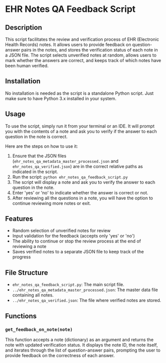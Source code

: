 # EHR Notes QA Feedback Script

## Description
This script facilitates the review and verification process of EHR (Electronic Health Records) notes. It allows users to provide feedback on question-answer pairs in the notes, and stores the verification status of each note in a JSON file. The script selects unverified notes at random, allows users to mark whether the answers are correct, and keeps track of which notes have been human verified.

## Installation

No installation is needed as the script is a standalone Python script. Just make sure to have Python 3.x installed in your system.

## Usage

To use the script, simply run it from your terminal or an IDE. It will prompt you with the contents of a note and ask you to verify if the answer to each question in the note is correct. 

Here are the steps on how to use it:

1. Ensure that the JSON files (`ehr_notes_qa_metadata_master_processed.json` and `ehr_notes_qa_verified.json`) are in the correct relative paths as indicated in the script.
2. Run the script: `python ehr_notes_qa_feedback_script.py`
3. The script will display a note and ask you to verify the answer to each question in the note.
4. Enter 'yes' or 'no' to indicate whether the answer is correct or not.
5. After reviewing all the questions in a note, you will have the option to continue reviewing more notes or exit.

## Features

- Random selection of unverified notes for review
- Input validation for the feedback (accepts only 'yes' or 'no')
- The ability to continue or stop the review process at the end of reviewing a note
- Saves verified notes to a separate JSON file to keep track of the progress

## File Structure

- `ehr_notes_qa_feedback_script.py`: The main script file.
- `../ehr_notes_qa_metadata_master_processed.json`: The master data file containing all notes.
- `../ehr_notes_qa_verified.json`: The file where verified notes are stored.

## Functions

### `get_feedback_on_note(note)`
This function accepts a note (dictionary) as an argument and returns the note with updated verification status. It displays the note ID, the note itself, and iterates through the list of question-answer pairs, prompting the user to provide feedback on the correctness of each answer.

